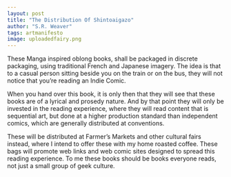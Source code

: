 ```yaml
---
layout: post
title: "The Distribution Of Shintoaigazo"
author: "S.R. Weaver"
tags: artmanifesto
image: uploadedfairy.png
---
```

These Manga inspired oblong books, shall be packaged in discrete packaging, using traditional French and Japanese imagery. The idea is that to a casual person sitting beside you on the train or on the bus, they will not notice that you’re reading an Indie Comic.

When you hand over this book, it is only then that they will see that these books are of a lyrical and prosedy nature. And by that point they will only be invested in the reading experience, where they will read content that is sequential art, but done at a higher production standard than independent comics, which are generally distributed at conventions.

These will be distributed at Farmer’s Markets and other cultural fairs instead, where I intend to offer these with my home roasted coffee. These bags will promote web links and web comic sites designed to spread this reading experience. To me these books should be books everyone reads, not just a small group of geek culture.
